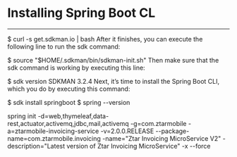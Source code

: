 # Installing Spring Boot CL
---
$ curl -s get.sdkman.io | bash
After it finishes, you can execute the following line to run the sdk command:

$ source "$HOME/.sdkman/bin/sdkman-init.sh"
Then make sure that the sdk command is working by executing this line:

$ sdk version
SDKMAN 3.2.4
Next, it’s time to install the Spring Boot CLI, which you do by executing this command:

$ sdk install springboot
$ spring --version

spring init -d=web,thymeleaf,data-rest,actuator,activemq,jdbc,mail,activemq -g=com.ztarmobile -a=ztarmobile-invoicing-service -v=2.0.0.RELEASE --package-name=com.ztarmobile.invoicing -name="Ztar Invoicing MicroService V2" -description="Latest version of Ztar Invoicing MicroService" -x --force
